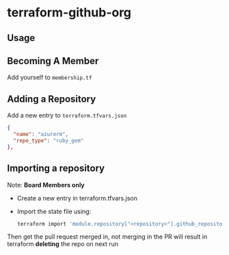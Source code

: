 # terraform-github-org

## Usage

## Becoming A Member

Add yourself to `membership.tf`

## Adding a Repository

Add a new entry to `terraform.tfvars.json`

```json
{
  "name": "azurerm",
  "repo_type": "ruby_gem"
},
```

## Importing a repository

Note: **Board Members only**

- Create a new entry in terraform.tfvars.json
- Import the state file using:

    ```bash
    terraform import 'module.repository["<repository>"].github_repository.this' <repository>
    ```

Then get the pull request merged in, not merging in the PR will result in terraform **deleting** the repo on next run
